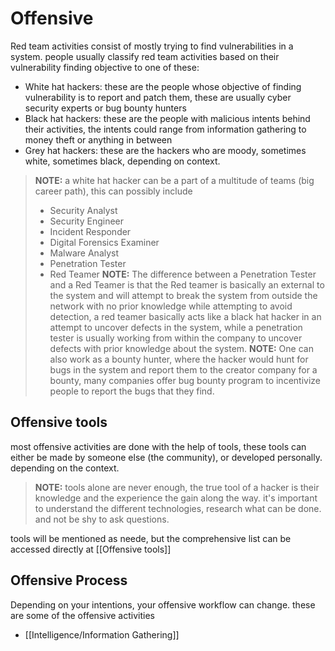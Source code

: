 # Offensive
Red team activities consist of mostly trying to find vulnerabilities in a system.
people usually classify red team activities based on their vulnerability finding objective to one of these:
- White hat hackers: these are the people whose objective of finding vulnerability is to report and patch them, these are usually cyber security experts or bug bounty hunters
- Black hat hackers: these are the people with malicious intents behind their activities, the intents could range from information gathering to money theft or anything in between
- Grey hat hackers: these are the hackers who are moody, sometimes white, sometimes black, depending on context.
>**NOTE:** a white hat hacker can be a part of a multitude of teams (big career path), this can possibly include
>- Security Analyst
>- Security Engineer
>- Incident Responder
>- Digital Forensics Examiner
>- Malware Analyst
>- Penetration Tester
>- Red Teamer
>**NOTE:** The difference between a Penetration Tester and a Red Teamer is that the Red teamer is basically an external to the system and will attempt to break the system from outside the network with no prior knowledge while attempting to avoid detection, a red teamer basically acts like a black hat hacker in an attempt to uncover defects in the system, while a penetration tester is usually working from within the company to uncover defects with prior knowledge about the system.
>**NOTE:** One can also work as a bounty hunter, where the hacker would hunt for bugs in the system and report them to the creator company for a bounty, many companies offer bug bounty program to incentivize people to report the bugs that they find.


## Offensive tools
most offensive activities are done with the help of tools, these tools can either be made by someone else (the community), or developed personally. depending on the context.
>**NOTE:** tools alone are never enough, the true tool of a hacker is their knowledge and the experience the gain along the way. it's important to understand the different technologies, research what can be done. and not be shy to ask questions.

tools will be mentioned as neede, but the comprehensive list can be accessed directly at [[Offensive tools]]
## Offensive Process
Depending on your intentions, your offensive workflow can change. these are some of the offensive activities
- [[Intelligence/Information Gathering]]